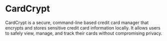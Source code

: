 # CardCrypt
CardCrypt is a secure, command-line based credit card manager that encrypts and stores sensitive credit card information locally. It allows users to safely view, manage, and track their cards without compromising privacy.
